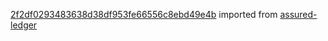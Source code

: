 [2f2df0293483638d38df953fe66556c8ebd49e4b](https://github.com/insolar/assured-ledger/commit/2f2df0293483638d38df953fe66556c8ebd49e4b) imported from [assured-ledger](https://github.com/insolar/assured-ledger)
